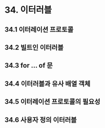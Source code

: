 # 34. 이터러블

## 34.1 이터레이션 프로토콜

## 34.2 빌트인 이터러블

## 34.3 for ... of 문

## 34.4 이터러블과 유사 배열 객체

## 34.5 이터레이션 프로토콜의 필요성

## 34.6 사용자 정의 이터러블
